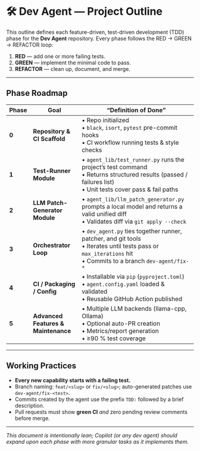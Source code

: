 # 🛠️ Dev Agent — Project Outline

This outline defines each feature-driven, test-driven development (TDD) phase for the **Dev Agent** repository.
Every phase follows the RED → GREEN → REFACTOR loop:

1. **RED** — add one or more failing tests.
2. **GREEN** — implement the minimal code to pass.
3. **REFACTOR** — clean up, document, and merge.

---

## Phase Roadmap

| Phase | Goal                                   | “Definition of Done”                                                        |
|-------|----------------------------------------|-----------------------------------------------------------------------------|
| **0** | **Repository & CI Scaffold**           | • Repo initialized<br>• `black`, `isort`, `pytest` pre-commit hooks<br>• CI workflow running tests & style checks |
| **1** | **Test-Runner Module**                 | • `agent_lib/test_runner.py` runs the project’s test command<br>• Returns structured results (passed / failures list)<br>• Unit tests cover pass & fail paths |
| **2** | **LLM Patch-Generator Module**         | • `agent_lib/llm_patch_generator.py` prompts a local model and returns a valid unified diff<br>• Validates diff via `git apply --check` |
| **3** | **Orchestrator Loop**                  | • `dev_agent.py` ties together runner, patcher, and git tools<br>• Iterates until tests pass or `max_iterations` hit<br>• Commits to a branch `dev-agent/fix-*` |
| **4** | **CI / Packaging / Config**            | • Installable via `pip` (`pyproject.toml`)<br>• `agent.config.yaml` loaded & validated<br>• Reusable GitHub Action published |
| **5** | **Advanced Features & Maintenance**    | • Multiple LLM backends (llama-cpp, Ollama)<br>• Optional auto-PR creation<br>• Metrics/report generation<br>• ≥90 % test coverage |

---

## Working Practices

- **Every new capability starts with a failing test.**
- Branch naming: `feat/<slug>` or `fix/<slug>`; auto-generated patches use `dev-agent/fix-<test>`.
- Commits created by the agent use the prefix `TDD:` followed by a brief description.
- Pull requests must show **green CI** *and* zero pending review comments before merge.

---

_This document is intentionally lean; Copilot (or any dev agent) should expand upon each phase with more granular tasks as it implements them._
